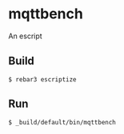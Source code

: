 mqttbench
=====

An escript

Build
-----

    $ rebar3 escriptize

Run
---

    $ _build/default/bin/mqttbench

